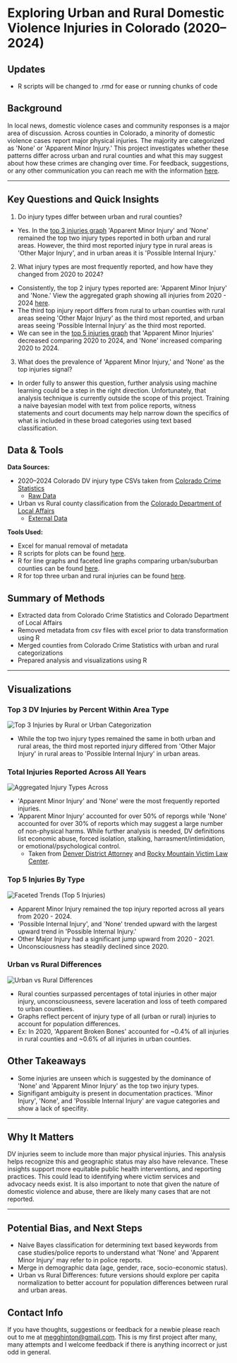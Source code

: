 # Exploring Urban and Rural Domestic Violence Injuries in Colorado (2020–2024)

## Updates
- R scripts will be changed to .rmd for ease or running chunks of code  
## Background
In local news, domestic violence cases and community responses is a major area of discussion. Across counties in Colorado, a minority of domestic violence cases report major physical injuries. The majority are categorized as 'None' or 'Apparent Minor Injury.' This project investigates whether these patterns differ across urban and rural counties and what this may suggest about how these crimes are changing over time. For feedback, suggestions, or any other communication you can reach me with the information [here](#Contact-Info).

---

## Key Questions and Quick Insights
1. Do injury types differ between urban and rural counties?
  - Yes. In the [top 3 injuries graph](#Top-3-DV-Injuries-by-Percent-Within-Area-Type "Top 3 Rural and Urban Injuries Graph") 'Apparent Minor Injury' and 'None' remained the top two injury types reported in both urban and rural areas. However, the third most reported injury type in rural areas is 'Other Major Injury', and in urban areas it is 'Possible Internal Injury.'

2. What injury types are most frequently reported, and how have they changed from 2020 to 2024?
  - Consistently, the top 2 injury types reported are: 'Apparent Minor Injury' and 'None.' View the aggregated graph showing all injuries from 2020 - 2024 [here](#total-injuries-reported-across-all-years "Total Injuries Reported from 2020-2024 Graph").
  - The third top injury report differs from rural to urban counties with rural areas seeing 'Other Major Injury' as the third most reported, and urban areas seeing 'Possible Internal Injury' as the third most reported.
  - We can see in the [top 5 injuries graph](#top-five-injuries-by-type "Top 5 Injuries Graph") that 'Apparent Minor Injuries' decreased comparing 2020 to 2024, and 'None' increased comparing 2020 to 2024.

3. What does the prevalence of 'Apparent Minor Injury,' and 'None' as the top injuries signal?
  - In order fully to answer this question, further analysis using machine learning could be a step in the right direction. Unfortunately, that analysis technique is currently outside the scope of this project. Training a naive bayesian model with text from police reports, witness statements and court documents may help narrow down the specifics of what is included in these broad categories using text based classification.

## Data & Tools  
**Data Sources:**  
- 2020–2024 Colorado DV injury type CSVs taken from [Colorado Crime Statistics](https://coloradocrimestats.state.co.us/tops)
  - [Raw Data](/raw_data)
- Urban vs Rural county classification from the [Colorado Department of Local Affairs](https://cdola.colorado.gov/colorado-community-classification)
  - [External Data](/external_data)

**Tools Used:**  
- Excel for manual removal of metadata
- R scripts for plots can be found [here](/scripts/dvScript.R).
- R for line graphs and faceted line graphs comparing urban/suburban counties can be found [here](scripts/RuralUrbanPlots.R).
- R for top three urban and rural injuries can be found [here](/scripts/topThreeInjuries.R).

## Summary of Methods  
- Extracted data from Colorado Crime Statistics and Colorado Department of Local Affairs
- Removed metadata from csv files with excel prior to data transformation using R 
- Merged counties from Colorado Crime Statistics with urban and rural categorizations
- Prepared analysis and visualizations using R

---

## Visualizations

### **Top 3 DV Injuries by Percent Within Area Type**
![Top 3 Injuries by Rural or Urban Categorization](/outputs/topThreeByArea.png)
  - While the top two injury types remained the same in both urban and rural areas, the third most reported injury differed from 'Other Major Injury' in rural areas to 'Possible Internal Injury' in urban areas.
 
### **Total Injuries Reported Across All Years** 
![Aggregated Injury Types Across](/outputs/dvBarGraphAggregate.png) 
   - 'Apparent Minor Injury' and 'None' were the most frequently reported injuries.
   - 'Apparent Minor Injury' accounted for over 50% of reporgs while 'None' accounted for over 30% of reports which may suggest a large number of non-physical harms. While further analysis is needed, DV definitions list economic abuse, forced isolation, stalking, harrasment/intimidation, or emotional/psychological control.
      - Taken from [Denver District Attorney](https://www.denverda.org/domestic-violence/) and [Rocky Mountain Victim Law Center](https://www.rmvictimlaw.org/learn/legal-information/criminal/domestic-violence-domestic-abuse).

### **Top 5 Injuries By Type** 
![**Faceted Trends (Top 5 Injuries)**](/outputs/dvTopFiveFaceted.png)
   - Apparent Minor Injury remained the top injury reported across all years from 2020 - 2024. 
   - 'Possible Internal Injury', and 'None' trended upward with the largest upward trend in 'Possible Internal Injury.'
   - Other Major Injury had a significant jump upward from 2020 - 2021.
   - Unconsciousness has steadily declined since 2020.

### **Urban vs Rural Differences**
![**Urban vs Rural Differences**](/outputs/urbanVsRuralPlots.png) 
   - Rural counties surpassed percentages of total injuries in other major injury, unconsciousneess, severe laceration and loss of teeth compared to urban countiees.
   - Graphs reflect percent of injury type of all (urban or rural) injuries to account for population differences.
   - Ex: In 2020, 'Apparent Broken Bones' accounted for ~0.4% of all injuries in rural counties and ~0.6% of all injuries in urban counties.

## Other Takeaways
- Some injuries are unseen which is suggested by the dominance of 'None' and 'Apparent Minor Injury' as the top two injury types.
- Signifigant ambiguity is present in documentation practices. 'Minor Injury', 'None', and 'Possible Internal Injury' are vague categories and show a lack of specifity.

---

## Why It Matters  
DV injuries seem to include more than major physical injuries. This analysis helps recognize this and geographic status may also have relevance. These insights support more equitable public health interventions, and reporting practices. This could lead to identifying where victim services and advocacy needs exist. It is also important to note that given the nature of domestic violence and abuse, there are likely many cases that are not reported.

---

## Potential Bias, and Next Steps  
- Naive Bayes classification for determining text based keywords from case studies/police reports to understand what 'None' and 'Apparent Minor Injury' may refer to in police reports.
- Merge in demographic data (age, gender, race, socio-economic status).
- Urban vs Rural Differences: future versions should explore per capita normalization to better account for population differences between rural and urban areas.

## Contact Info
If you have thoughts, suggestions or feedback for a newbie please reach out to me at megghinton@gmail.com. 
This is my first project after many, many attempts and I welcome feedback if there is anything incorrect or just odd in general.
